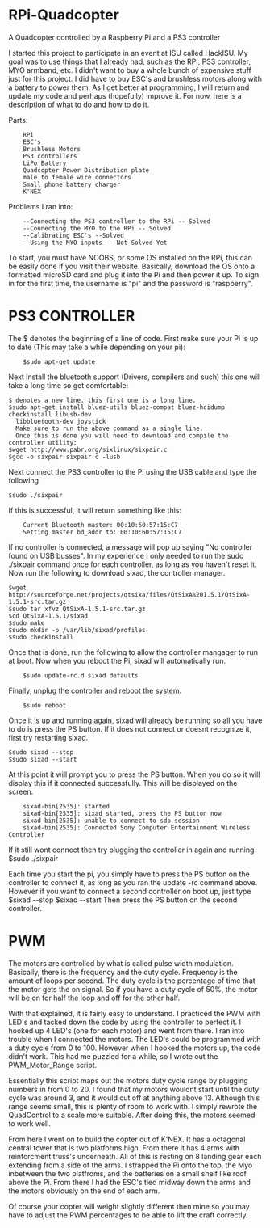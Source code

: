 # RPi-Quadcopter
A Quadcopter controlled by a Raspberry Pi and a PS3 controller

  I started this project to participate in an event at ISU called HackISU. My goal was to use things that I already had, such as the RPI, PS3 controller, MYO armband, etc. I didn't want to buy a whole bunch of expensive stuff just for this project. I did have to buy ESC's and brushless motors along with a battery to power them.
  As I get better at programming, I will return and update my code and perhaps (hopefully) improve it. For now, here is a description of what to do and how to do it.
  
Parts:

		RPi
		ESC's 
		Brushless Motors
		PS3 controllers
		LiPo Battery
		Quadcopter Power Distribution plate
		male to female wire connectors
		Small phone battery charger
		K'NEX

Problems I ran into: 

		--Connecting the PS3 controller to the RPi -- Solved
		--Connecting the MYO to the RPi -- Solved
		--Calibrating ESC's --Solved
		--Using the MYO inputs -- Not Solved Yet 
  
  To start, you must have NOOBS, or some OS installed on the RPi, this can be easily done if you visit their website. Basically, download the OS onto a formatted microSD card and plug it into the Pi and then power it up. To sign in for the first time, the username is "pi" and the password is "raspberry".
  
# PS3 CONTROLLER

The $ denotes the beginning of a line of code. 
First make sure your Pi is up to date (This may take a while depending on your pi):
	
		$sudo apt-get update

Next install the bluetooth support (Drivers, compilers and such) this one will take a long time so get comfortable:   
   
    $ denotes a new line. this first one is a long line.
    $sudo apt-get install bluez-utils bluez-compat bluez-hcidump checkinstall libusb-dev 
      libbluetooth-dev joystick
      Make sure to run the above command as a single line.
      Once this is done you will need to download and compile the controller utility:
    $wget http://www.pabr.org/sixlinux/sixpair.c
    $gcc -o sixpair sixpair.c -lusb

Next connect the PS3 controller to the Pi using the USB cable and type the following
    
    $sudo ./sixpair

If this is successful, it will return something like this:

		Current Bluetooth master: 00:10:60:57:15:C7
 		Setting master bd_addr to: 00:10:60:57:15:C7 

If no controller is connected, a message will pop up saying "No controller found on USB busses". In my experience I only     needed to run the sudo ./sixpair command once for each controller, as long as you haven't reset it. Now run the following 		to download sixad, the controller manager.
    
    $wget http://sourceforge.net/projects/qtsixa/files/QtSixA%201.5.1/QtSixA-1.5.1-src.tar.gz
    $sudo tar xfvz QtSixA-1.5.1-src.tar.gz
    $cd QtSixA-1.5.1/sixad
    $sudo make
    $sudo mkdir -p /var/lib/sixad/profiles
    $sudo checkinstall

Once that is done, run the following to allow the controller mangager to run at boot. Now when you reboot the Pi, sixad will automatically run.

		$sudo update-rc.d sixad defaults

Finally, unplug the controller and reboot the system.

		$sudo reboot

Once it is up and running again, sixad will already be running so all you have to do is press the PS button. If it does not connect or doesnt recognize it, first try restarting sixad.

    $sudo sixad --stop
    $sudo sixad --start
    
At this point it will prompt you to press the PS button. When you do so it will display this if it connected successfully.
This will be displayed on the screen.

		sixad-bin[2535]: started
		sixad-bin[2535]: sixad started, press the PS button now
		sixad-bin[2535]: unable to connect to sdp session
		sixad-bin[2535]: Connected Sony Computer Entertainment Wireless Controller

If it still wont connect then try plugging the controller in again and running.
		$sudo ./sixpair

Each time you start the pi, you simply have to press the PS button on the controller to connect it, as long as you ran the update -rc command above. However if you want to connect a second controller on boot up, just type 
		$sixad --stop
		$sixad --start
Then press the PS button on the second controller.

# PWM
The motors are controlled by what is called pulse width modulation. Basically, there is the frequency and the duty cycle. Frequency is the amount of loops per second. The duty cycle is the percentage of time that the motor gets the on signal. So if you have a duty cycle of 50%, the motor will be on for half the loop and off for the other half.

With that explained, it is fairly easy to understand. I practiced the PWM with LED's and tacked down the code by using the controller to perfect it. I hooked up 4 LED's (one for each motor) and went from there. I ran into trouble when I connected the motors. The LED's could be programmed with a duty cycle from 0 to 100. However when I hooked the motors up, the code didn't work. This had me puzzled for a while, so I wrote out the PWM_Motor_Range script. 

Essentially this script maps out the motors duty cycle range by plugging numbers in from 0 to 20. I found that my motors wouldnt start until the duty cycle was around 3, and it would cut off at anything above 13. Although this range seems small, this is plenty of room to work with. I simply rewrote the QuadControl to a scale more suitable. After doing this, the motors seemed to work well. 

From here I went on to build the copter out of K'NEX. It has a octagonal central tower that is two platforms high. From there it has 4 arms with reinforcment truss's underneath. All of this is resting on 8 landing gear each extending from a side of the arms. I strapped the Pi onto the top, the Myo inbetween the two platfroms, and the batteries on a small shelf like roof above the Pi. From there I had the ESC's tied midway down the arms and the motors obviously on the end of each arm.

Of course your copter will weight slightly different then mine so you may have to adjust the PWM percentages to be able to lift the craft correctly.


  

